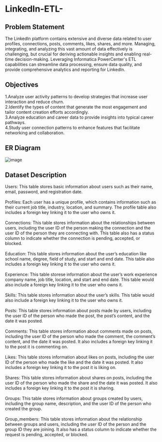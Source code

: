 # LinkedIn-ETL-

## Problem Statement
The LinkedIn platform contains extensive and diverse data related to user profiles, connections, posts, comments, likes, shares, and more. Managing, integrating, and analyzing this vast amount of data effectively is challenging, but crucial for deriving actionable insights and enabling real-time decision-making. Leveraging Informatica PowerCenter's ETL capabilities can streamline data processing, ensure data quality, and provide comprehensive analytics and reporting for LinkedIn.

## Objectives
1.Analyze user activity patterns to develop strategies that increase user interaction and reduce churn.<br>
2.Identify the types of content that generate the most engagement and tailor content creation efforts accordingly.<br>
3.Analyze education and career data to provide insights into typical career pathways.<br>
4.Study user connection patterns to enhance features that facilitate networking and collaboration.<br>

## ER Diagram
![image](https://github.com/user-attachments/assets/5e181bc4-03e5-4f6e-94d5-c18031888c25)

## Dataset Description
Users: This table stores basic information about users such as their name, email, password, and registration date.<br><br>
Profiles: Each user has a unique profile, which contains information such as their current job title, industry, location, and summary. The profile table also includes a foreign key linking it to the user who owns it.<br><br>
Connections: This table stores information about the relationships between users, including the user ID of the person making the connection and the user ID of the person they are connecting with. This table also has a status column to indicate whether the connection is pending, accepted, or blocked.<br><br>
Education: This table stores information about the user’s education like school name, degree, field of study, and start and end date. This table also includes a foreign key linking it to the user who owns it.<br><br>
Experience: This table storese information about the user’s work experience company name, job title, location, and start and end date. This table would also include a foreign key linking it to the user who owns it.<br><br>
Skills: This table stores information about the user’s skills. This table would also include a foreign key linking it to the user who owns it.<br><br>
Posts: This table stores information about posts made by users, including the user ID of the person who made the post, the post’s content, and the date it was posted.<br><br>
Comments: This table stores information about comments made on posts, including the user ID of the person who made the comment, the comment’s content, and the date it was posted. It also includes a foreign key linking it to the post it is commenting on.<br><br>
Likes: This table stores information about likes on posts, including the user ID of the person who made the like and the date it was posted. It  also includes a foreign key linking it to the post it is liking on.<br><br>
Shares: This table stores information about shares on posts, including the user ID of the person who made the share and the date it was posted. It also includes a foreign key linking it to the post it is sharing.<br><br>
Groups: This table stores information about groups created by users, including the group name, description, and the user ID of the person who created the group.<br><br>
Group_members: This table stores information about the relationship between groups and users, including the user ID of the person and the group ID they are joining. It also has a status column to indicate whether the request is pending, accepted, or blocked.<br><br>




